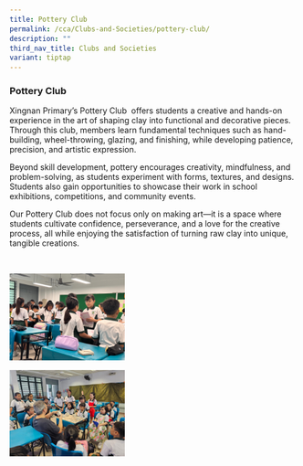 ```yaml
---
title: Pottery Club
permalink: /cca/Clubs-and-Societies/pottery-club/
description: ""
third_nav_title: Clubs and Societies
variant: tiptap
---
```

<h3>Pottery Club</h3>
<p>Xingnan Primary’s Pottery Club&nbsp; offers students a creative and hands-on
experience in the art of shaping clay into functional and decorative pieces.
Through this club, members learn fundamental techniques such as hand-building,
wheel-throwing, glazing, and finishing, while developing patience, precision,
and artistic expression.</p>
<p>Beyond skill development, pottery encourages creativity, mindfulness,
and problem-solving, as students experiment with forms, textures, and designs.
Students also gain opportunities to showcase their work in school exhibitions,
competitions, and community events.</p>
<p>Our Pottery Club does not focus only on making art—it is a space where
students cultivate confidence, perseverance, and a love for the creative
process, all while enjoying the satisfaction of turning raw clay into unique,
tangible creations.</p>
<p>
<br>
</p>
<div class="isomer-image-wrapper">
<img style="width: 40%;" height="auto" width="100%" alt="" src="/images/Photo_4_Enhancing_students__interview_skills.jpg">
</div>
<p></p>
<div class="isomer-image-wrapper">
<img style="width: 40%;" height="auto" width="100%" alt="" src="/images/Learn For Life/CCA Images/Pottery_Club_2.jpg">
</div>
<p></p>